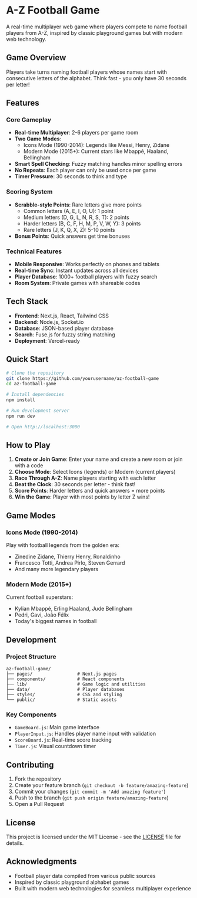 # A-Z Football Game

A real-time multiplayer web game where players compete to name football players from A-Z, inspired by classic playground games but with modern web technology.

## Game Overview

Players take turns naming football players whose names start with consecutive letters of the alphabet. Think fast - you only have 30 seconds per letter!

## Features

### Core Gameplay
- **Real-time Multiplayer**: 2-6 players per game room
- **Two Game Modes**: 
  - Icons Mode (1990-2014): Legends like Messi, Henry, Zidane
  - Modern Mode (2015+): Current stars like Mbappé, Haaland, Bellingham
- **Smart Spell Checking**: Fuzzy matching handles minor spelling errors
- **No Repeats**: Each player can only be used once per game
- **Timer Pressure**: 30 seconds to think and type

### Scoring System
- **Scrabble-style Points**: Rare letters give more points
  - Common letters (A, E, I, O, U): 1 point
  - Medium letters (D, G, L, N, R, S, T): 2 points
  - Harder letters (B, C, F, H, M, P, V, W, Y): 3 points
  - Rare letters (J, K, Q, X, Z): 5-10 points
- **Bonus Points**: Quick answers get time bonuses

### Technical Features
- **Mobile Responsive**: Works perfectly on phones and tablets
- **Real-time Sync**: Instant updates across all devices
- **Player Database**: 1000+ football players with fuzzy search
- **Room System**: Private games with shareable codes

## Tech Stack

- **Frontend**: Next.js, React, Tailwind CSS
- **Backend**: Node.js, Socket.io
- **Database**: JSON-based player database
- **Search**: Fuse.js for fuzzy string matching
- **Deployment**: Vercel-ready

## Quick Start

```bash
# Clone the repository
git clone https://github.com/yourusername/az-football-game
cd az-football-game

# Install dependencies
npm install

# Run development server
npm run dev

# Open http://localhost:3000
```

## How to Play

1. **Create or Join Game**: Enter your name and create a new room or join with a code
2. **Choose Mode**: Select Icons (legends) or Modern (current players)
3. **Race Through A-Z**: Name players starting with each letter
4. **Beat the Clock**: 30 seconds per letter - think fast!
5. **Score Points**: Harder letters and quick answers = more points
6. **Win the Game**: Player with most points by letter Z wins!

## Game Modes

### Icons Mode (1990-2014)
Play with football legends from the golden era:
- Zinedine Zidane, Thierry Henry, Ronaldinho
- Francesco Totti, Andrea Pirlo, Steven Gerrard
- And many more legendary players

### Modern Mode (2015+)
Current football superstars:
- Kylian Mbappé, Erling Haaland, Jude Bellingham
- Pedri, Gavi, João Félix
- Today's biggest names in football

## Development

### Project Structure
```
az-football-game/
├── pages/                 # Next.js pages
├── components/            # React components
├── lib/                   # Game logic and utilities
├── data/                  # Player databases
├── styles/                # CSS and styling
└── public/                # Static assets
```

### Key Components
- `GameBoard.js`: Main game interface
- `PlayerInput.js`: Handles player name input with validation
- `ScoreBoard.js`: Real-time score tracking
- `Timer.js`: Visual countdown timer

## Contributing

1. Fork the repository
2. Create your feature branch (`git checkout -b feature/amazing-feature`)
3. Commit your changes (`git commit -m 'Add amazing feature'`)
4. Push to the branch (`git push origin feature/amazing-feature`)
5. Open a Pull Request

## License

This project is licensed under the MIT License - see the [LICENSE](LICENSE) file for details.

## Acknowledgments

- Football player data compiled from various public sources
- Inspired by classic playground alphabet games
- Built with modern web technologies for seamless multiplayer experience